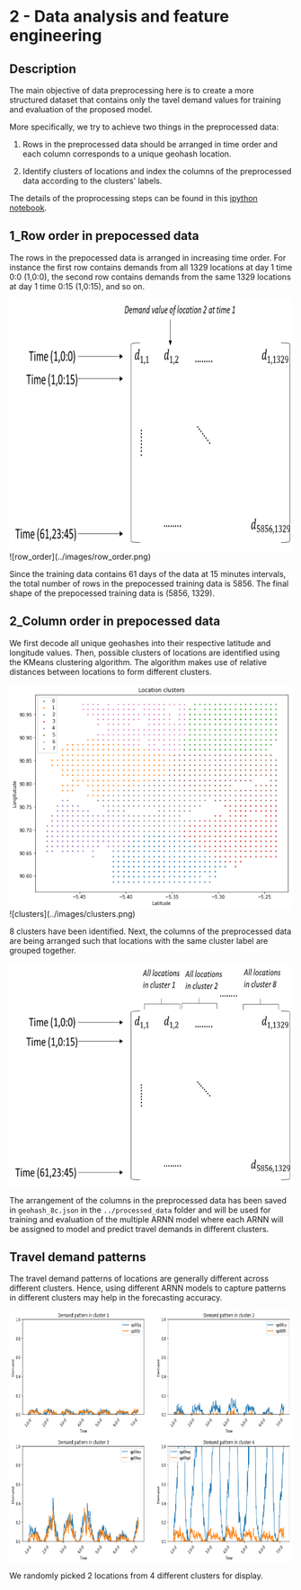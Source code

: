 # 2 - Data analysis and feature engineering

## Description

The main objective of data preprocessing here is to create a more structured
dataset that contains only the tavel demand values for training and evaluation of the proposed model.

More specifically, we try to achieve two things in the preprocessed data:

1. Rows in the preprocessed data should be arranged in time order 
and each column corresponds to a unique geohash location. 

2. Identify clusters of locations and index the columns of the preprocessed data according to the 
clusters' labels.

The details of the proprocessing steps can be found in this [ipython notebook](https://github.com/Tanmengxuan/grab_traffic_management/blob/master/2_Data_Analysis/traffic_analysis.ipynb).

## 1_Row order in prepocessed data

The rows in the prepocessed data is arranged in increasing time order.
For instance the first row contains demands from all 1329 locations at day 1 time 0:0 (1,0:0),
the second row contains demands from the same 1329 locations at day 1 time 0:15 (1,0:15), and so on.


<div>
<img src="https://raw.githubusercontent.com/Tanmengxuan/grab_traffic_management/master/images/row_order.png" alt="row order" width="550px" height="450px" style="display: block;">
</div>
![row_order](../images/row_order.png)

Since the training data contains 61 days of the data at 15 minutes intervals, the total number of rows in
the prepocessed training data is 5856. The final shape of the prepocessed training data is (5856, 1329). 

## 2_Column order in prepocessed data

We first decode all unique geohashes into their respective latitude and longitude values. Then, possible clusters of locations are identified using the KMeans clustering algorithm. 
The algorithm makes use of relative distances between locations to form different clusters.


<div>
<img src="https://raw.githubusercontent.com/Tanmengxuan/grab_traffic_management/master/images/clusters.png" alt="location clusters" width="550px" height="400px" style="display: block;">
</div>
![clusters](../images/clusters.png)

8 clusters have been identified. Next, the columns of the preprocessed data are being arranged such that locations with the same cluster label are grouped together.


<div>
<img src="https://raw.githubusercontent.com/Tanmengxuan/grab_traffic_management/master/images/col_order.png" alt="col order" width="550px" height="400px" style="display: block;">
</div>


The arrangement of the columns in the preprocessed data has been saved in `geohash_8c.json` in the `../processed_data` folder and will be used for training 
and evaluation of the multiple ARNN model where each ARNN will be assigned to model and predict travel demands in different clusters.

## Travel demand patterns 

The travel demand patterns of locations are generally different across different clusters. Hence, using 
different ARNN models to capture patterns in different clusters may help in the forecasting accuracy.


<div>
<img src="https://raw.githubusercontent.com/Tanmengxuan/grab_traffic_management/master/images/pattern_clusters.png" alt="clusters demands" width="650px" height="450px" style="display: block;">
</div>


We randomly picked 2 locations from 4 different clusters for display.

